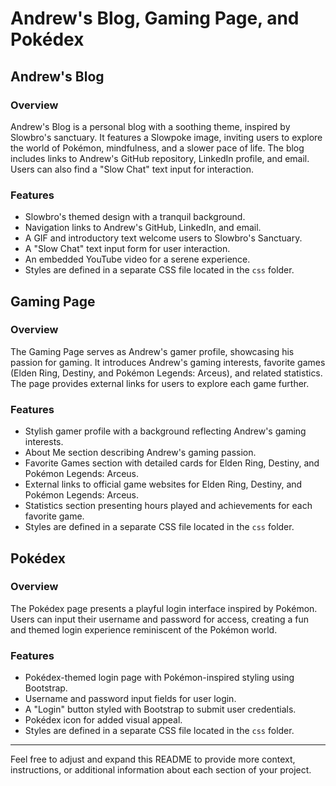 # Andrew's Blog, Gaming Page, and Pokédex

## Andrew's Blog

### Overview
Andrew's Blog is a personal blog with a soothing theme, inspired by Slowbro's sanctuary. It features a Slowpoke image, inviting users to explore the world of Pokémon, mindfulness, and a slower pace of life. The blog includes links to Andrew's GitHub repository, LinkedIn profile, and email. Users can also find a "Slow Chat" text input for interaction.

### Features
- Slowbro's themed design with a tranquil background.
- Navigation links to Andrew's GitHub, LinkedIn, and email.
- A GIF and introductory text welcome users to Slowbro's Sanctuary.
- A "Slow Chat" text input form for user interaction.
- An embedded YouTube video for a serene experience.
- Styles are defined in a separate CSS file located in the `css` folder.

## Gaming Page

### Overview
The Gaming Page serves as Andrew's gamer profile, showcasing his passion for gaming. It introduces Andrew's gaming interests, favorite games (Elden Ring, Destiny, and Pokémon Legends: Arceus), and related statistics. The page provides external links for users to explore each game further.

### Features
- Stylish gamer profile with a background reflecting Andrew's gaming interests.
- About Me section describing Andrew's gaming passion.
- Favorite Games section with detailed cards for Elden Ring, Destiny, and Pokémon Legends: Arceus.
- External links to official game websites for Elden Ring, Destiny, and Pokémon Legends: Arceus.
- Statistics section presenting hours played and achievements for each favorite game.
- Styles are defined in a separate CSS file located in the `css` folder.

## Pokédex

### Overview
The Pokédex page presents a playful login interface inspired by Pokémon. Users can input their username and password for access, creating a fun and themed login experience reminiscent of the Pokémon world.

### Features
- Pokédex-themed login page with Pokémon-inspired styling using Bootstrap.
- Username and password input fields for user login.
- A "Login" button styled with Bootstrap to submit user credentials.
- Pokédex icon for added visual appeal.
- Styles are defined in a separate CSS file located in the `css` folder.

---

Feel free to adjust and expand this README to provide more context, instructions, or additional information about each section of your project.